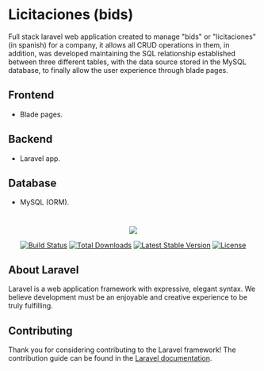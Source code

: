 # Licitaciones (bids)

Full stack laravel web application created to manage "bids" or "licitaciones" (in spanish) for a company, it allows all CRUD operations in them, in addition, was developed maintaining the SQL relationship established between three different tables, with the data source stored in the MySQL database, to finally allow the user experience through blade pages.

## Frontend
- Blade pages.

## Backend
- Laravel app.

## Database
- MySQL (ORM).

#

<p align="center"><img src="https://laravel.com/assets/img/components/logo-laravel.svg"></p>

<p align="center">
<a href="https://travis-ci.org/laravel/framework"><img src="https://travis-ci.org/laravel/framework.svg" alt="Build Status"></a>
<a href="https://packagist.org/packages/laravel/framework"><img src="https://poser.pugx.org/laravel/framework/d/total.svg" alt="Total Downloads"></a>
<a href="https://packagist.org/packages/laravel/framework"><img src="https://poser.pugx.org/laravel/framework/v/stable.svg" alt="Latest Stable Version"></a>
<a href="https://packagist.org/packages/laravel/framework"><img src="https://poser.pugx.org/laravel/framework/license.svg" alt="License"></a>
</p>

## About Laravel

Laravel is a web application framework with expressive, elegant syntax. We believe development must be an enjoyable and creative experience to be truly fulfilling.

## Contributing

Thank you for considering contributing to the Laravel framework! The contribution guide can be found in the [Laravel documentation](http://laravel.com/docs/contributions).